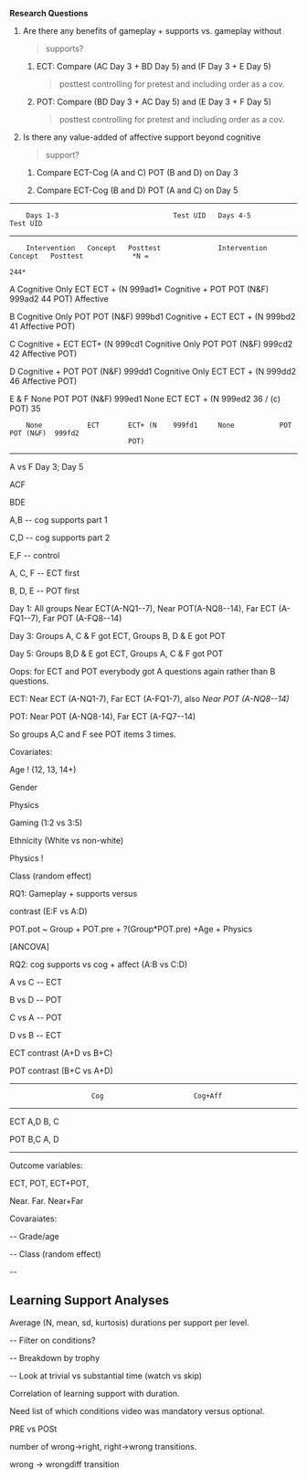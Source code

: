 **Research Questions**

1.  Are there any benefits of gameplay + supports vs. gameplay without
    > supports?

    1.  ECT: Compare (AC Day 3 + BD Day 5) and (F Day 3 + E Day 5)
        > posttest controlling for pretest and including order as a cov.

    2.  POT: Compare (BD Day 3 + AC Day 5) and (E Day 3 + F Day 5)
        > posttest controlling for pretest and including order as a cov.

2.  Is there any value-added of affective support beyond cognitive
    > support?

    1.  Compare ECT-Cog (A and C) POT (B and D) on Day 3

    2.  Compare ECT-Cog (B and D) POT (A and C) on Day 5

  --------------------------------------------------------------------------------------------------------
        Days 1-3                            Test UID   Days 4-5                            Test UID 
  ----- -------------- --------- ---------- ---------- -------------- --------- ---------- -------- ------
        Intervention   Concept   Posttest              Intervention   Concept   Posttest            *N =
                                                                                                    244*

  A     Cognitive Only ECT       ECT + (N   999ad1\*   Cognitive +    POT       POT (N&F)  999ad2   44
                                 POT)                  Affective                                    

  B     Cognitive Only POT       POT (N&F)  999bd1     Cognitive +    ECT       ECT + (N   999bd2   41
                                                       Affective                POT)                

  C     Cognitive +    ECT       ECT+ (N    999cd1     Cognitive Only POT       POT (N&F)  999cd2   42
        Affective                POT)                                                               

  D     Cognitive +    POT       POT (N&F)  999dd1     Cognitive Only ECT       ECT + (N   999dd2   46
        Affective                                                               POT)                

  E & F None           POT       POT (N&F)  999ed1     None           ECT       ECT + (N   999ed2   36 /
  (c)                                                                           POT)                35

        None           ECT       ECT+ (N    999fd1     None           POT       POT (N&F)  999fd2   
                                 POT)                                                               
  --------------------------------------------------------------------------------------------------------

A vs F Day 3; Day 5

ACF

BDE

A,B -- cog supports part 1

C,D -- cog supports part 2

E,F -- control

A, C, F -- ECT first

B, D, E -- POT first

Day 1: All groups Near ECT(A-NQ1--7), Near POT(A-NQ8--14), Far ECT
(A-FQ1--7), Far POT (A-FQ8--14)

Day 3: Groups A, C & F got ECT, Groups B, D & E got POT

Day 5: Groups B,D & E got ECT, Groups A, C & F got POT

Oops: for ECT and POT everybody got A questions again rather than B
questions.

ECT: Near ECT (A-NQ1-7), Far ECT (A-FQ1-7), also *Near POT (A-NQ8--14)*

POT: Near POT (A-NQ8-14), Far ECT (A-FQ7--14)

So groups A,C and F see POT items 3 times.

Covariates:

Age ! (12, 13, 14+)

Gender

Physics

Gaming (1:2 vs 3:5)

Ethnicity (White vs non-white)

Physics !

Class (random effect)

RQ1: Gameplay + supports versus

contrast (E:F vs A:D)

POT.pot \~ Group + POT.pre + ?(Group\*POT.pre) +Age + Physics

\[ANCOVA\]

RQ2: cog supports vs cog + affect (A:B vs C:D)

A vs C -- ECT

B vs D -- POT

C vs A -- POT

D vs B -- ECT

ECT contrast (A+D vs B+C)

POT contrast (B+C vs A+D)

  -----------------------------------------------------------------------
                        Cog                      Cog+Aff
  --------------------- ------------------------ ------------------------
  ECT                   A,D                      B, C

  POT                   B,C                      A, D

                                                 
  -----------------------------------------------------------------------

Outcome variables:

ECT, POT, ECT+POT,

Near. Far. Near+Far

Covaraiates:

-- Grade/age

-- Class (random effect)

--

## Learning Support Analyses

Average (N, mean, sd, kurtosis) durations per support per level.

-- Filter on conditions?

-- Breakdown by trophy

-- Look at trivial vs substantial time (watch vs skip)

Correlation of learning support with duration.

Need list of which conditions video was mandatory versus optional.

PRE vs POSt

number of wrong-\>right, right-\>wrong transitions.

wrong -\> wrongdiff transition
